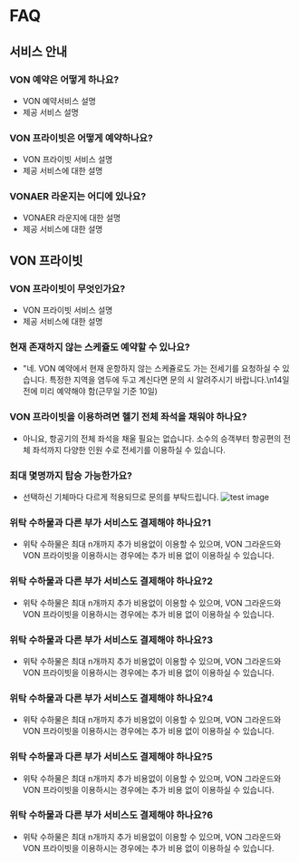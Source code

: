 # FAQ

## 서비스 안내

### VON 예약은 어떻게 하나요?

- VON 예약서비스 설명
- 제공 서비스 설명

### VON 프라이빗은 어떻게 예약하나요?

- VON 프라이빗 서비스 설명
- 제공 서비스에 대한 설명

### VONAER 라운지는 어디에 있나요?

- VONAER 라운지에 대한 설명
- 제공 서비스에 대한 설명

## VON 프라이빗

### VON 프라이빗이 무엇인가요?

- VON 프라이빗 서비스 설명
- 제공 서비스에 대한 설명

### 현재 존재하지 않는 스케쥴도 예약할 수 있나요?

- "네. VON 예약에서 현재 운항하지 않는 스케쥴로도 가는 전세기를 요청하실 수 있습니다. 특정한 지역을 염두에 두고 계신다면 문의 시 알려주시기 바랍니다.\n14일 전에 미리 예약해야 함(근무일 기준 10일)

### VON 프라이빗을 이용하려면 헬기 전체 좌석을 채워야 하나요?

- 아니요, 항공기의 전체 좌석을 채울 필요는 없습니다. 소수의 승객부터 항공편의 전체 좌석까지 다양한 인원 수로 전세기를 이용하실 수 있습니다.

### 최대 몇명까지 탑승 가능한가요?

- 선택하신 기체마다 다르게 적용되므로 문의를 부탁드립니다.
  ![test image](https://static.wixstatic.com/media/7609e5_567ecdabf962446aa8ab8b8e268e9186~mv2.png/v1/fill/w_347,h_193,al_c,q_85,usm_0.66_1.00_0.01,enc_auto/credit%20car%E3%85%8Bd.png)

### 위탁 수하물과 다른 부가 서비스도 결제해야 하나요?1

- 위탁 수하물은 최대 n개까지 추가 비용없이 이용할 수 있으며, VON 그라운드와 VON 프라이빗을 이용하시는 경우에는 추가 비용 없이 이용하실 수 있습니다.

### 위탁 수하물과 다른 부가 서비스도 결제해야 하나요?2

- 위탁 수하물은 최대 n개까지 추가 비용없이 이용할 수 있으며, VON 그라운드와 VON 프라이빗을 이용하시는 경우에는 추가 비용 없이 이용하실 수 있습니다.

### 위탁 수하물과 다른 부가 서비스도 결제해야 하나요?3

- 위탁 수하물은 최대 n개까지 추가 비용없이 이용할 수 있으며, VON 그라운드와 VON 프라이빗을 이용하시는 경우에는 추가 비용 없이 이용하실 수 있습니다.

### 위탁 수하물과 다른 부가 서비스도 결제해야 하나요?4

- 위탁 수하물은 최대 n개까지 추가 비용없이 이용할 수 있으며, VON 그라운드와 VON 프라이빗을 이용하시는 경우에는 추가 비용 없이 이용하실 수 있습니다.

### 위탁 수하물과 다른 부가 서비스도 결제해야 하나요?5

- 위탁 수하물은 최대 n개까지 추가 비용없이 이용할 수 있으며, VON 그라운드와 VON 프라이빗을 이용하시는 경우에는 추가 비용 없이 이용하실 수 있습니다.

### 위탁 수하물과 다른 부가 서비스도 결제해야 하나요?6

- 위탁 수하물은 최대 n개까지 추가 비용없이 이용할 수 있으며, VON 그라운드와 VON 프라이빗을 이용하시는 경우에는 추가 비용 없이 이용하실 수 있습니다.
